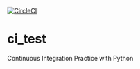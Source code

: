 [![CircleCI](https://circleci.com/gh/repotudou/ci_test.svg?style=svg)](https://circleci.com/gh/repotudou/ci_test)
# ci_test
Continuous Integration Practice with Python
